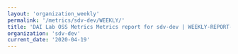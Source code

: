 ```yaml
---
layout: 'organization_weekly'
permalink: '/metrics/sdv-dev/WEEKLY/'
title: 'DAI Lab OSS Metrics Metrics report for sdv-dev | WEEKLY-REPORT-2020-04-19'
organization: 'sdv-dev'
current_date: '2020-04-19'
---
```

